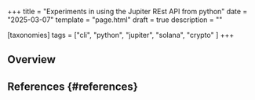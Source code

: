 +++
title = "Experiments in using the Jupiter REst API from python"
date = "2025-03-07"
template = "page.html"
draft = true
description = ""

[taxonomies]
tags = ["cli", "python", "jupiter", "solana", "crypto" ]
+++

## Overview



## References {#references}